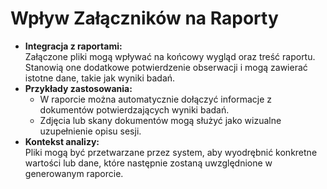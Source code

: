 # Wpływ Załączników na Raporty

* **Integracja z raportami:**\
  Załączone pliki mogą wpływać na końcowy wygląd oraz treść raportu. Stanowią one dodatkowe potwierdzenie obserwacji i mogą zawierać istotne dane, takie jak wyniki badań.
* **Przykłady zastosowania:**
  * W raporcie można automatycznie dołączyć informacje z dokumentów potwierdzających wyniki badań.
  * Zdjęcia lub skany dokumentów mogą służyć jako wizualne uzupełnienie opisu sesji.
* **Kontekst analizy:**\
  Pliki mogą być przetwarzane przez system, aby wyodrębnić konkretne wartości lub dane, które następnie zostaną uwzględnione w generowanym raporcie.
